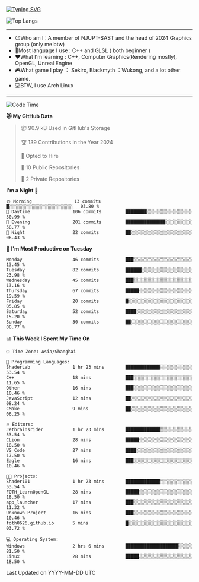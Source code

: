 <a href="https://git.io/typing-svg">
  <img src="https://readme-typing-svg.demolab.com?font=Fira+Code&pause=1000&random=false&width=435&separator=%3D&lines=std%3A%3Aprintln(%22Hello,+world!%22);" alt="Typing SVG" />
</a>

![Top Langs](https://github-readme-stats.vercel.app/api/top-langs/?username=FOTH0626&theme=transparent)

---

- 😉Who am I : A member of NJUPT-SAST and the head of 2024 Graphics group (only me btw)
- 📖Most language I use : C++ and GLSL ( both beginner )
- ❤What I'm learning : C++, Computer Graphics(Rendering mostly), OpenGL, Unreal Engine
- 🎮What game I play ： Sekiro, Blackmyth ：Wukong, and a lot other game.
- 💻BTW, I use Arch Linux
---
<!--START_SECTION:waka-->
![Code Time](http://img.shields.io/badge/Code%20Time-28%20hrs%2021%20mins-blue)

**🐱 My GitHub Data** 

> 📦 90.9 kB Used in GitHub's Storage 
 > 
> 🏆 139 Contributions in the Year 2024
 > 
> 💼 Opted to Hire
 > 
> 📜 10 Public Repositories 
 > 
> 🔑 2 Private Repositories 
 > 
**I'm a Night 🦉** 

```text
🌞 Morning                13 commits          █░░░░░░░░░░░░░░░░░░░░░░░░   03.80 % 
🌆 Daytime                106 commits         ████████░░░░░░░░░░░░░░░░░   30.99 % 
🌃 Evening                201 commits         ███████████████░░░░░░░░░░   58.77 % 
🌙 Night                  22 commits          ██░░░░░░░░░░░░░░░░░░░░░░░   06.43 % 
```
📅 **I'm Most Productive on Tuesday** 

```text
Monday                   46 commits          ███░░░░░░░░░░░░░░░░░░░░░░   13.45 % 
Tuesday                  82 commits          ██████░░░░░░░░░░░░░░░░░░░   23.98 % 
Wednesday                45 commits          ███░░░░░░░░░░░░░░░░░░░░░░   13.16 % 
Thursday                 67 commits          █████░░░░░░░░░░░░░░░░░░░░   19.59 % 
Friday                   20 commits          █░░░░░░░░░░░░░░░░░░░░░░░░   05.85 % 
Saturday                 52 commits          ████░░░░░░░░░░░░░░░░░░░░░   15.20 % 
Sunday                   30 commits          ██░░░░░░░░░░░░░░░░░░░░░░░   08.77 % 
```


📊 **This Week I Spent My Time On** 

```text
🕑︎ Time Zone: Asia/Shanghai

💬 Programming Languages: 
ShaderLab                1 hr 23 mins        █████████████░░░░░░░░░░░░   53.54 % 
C++                      18 mins             ███░░░░░░░░░░░░░░░░░░░░░░   11.65 % 
Other                    16 mins             ███░░░░░░░░░░░░░░░░░░░░░░   10.46 % 
JavaScript               12 mins             ██░░░░░░░░░░░░░░░░░░░░░░░   08.24 % 
CMake                    9 mins              ██░░░░░░░░░░░░░░░░░░░░░░░   06.25 % 

🔥 Editors: 
Jetbrainsrider           1 hr 23 mins        █████████████░░░░░░░░░░░░   53.54 % 
CLion                    28 mins             █████░░░░░░░░░░░░░░░░░░░░   18.50 % 
VS Code                  27 mins             ████░░░░░░░░░░░░░░░░░░░░░   17.50 % 
Eagle                    16 mins             ███░░░░░░░░░░░░░░░░░░░░░░   10.46 % 

🐱‍💻 Projects: 
Shader101                1 hr 23 mins        █████████████░░░░░░░░░░░░   53.54 % 
FOTH_LearnOpenGL         28 mins             █████░░░░░░░░░░░░░░░░░░░░   18.50 % 
app_launcher             17 mins             ███░░░░░░░░░░░░░░░░░░░░░░   11.32 % 
Unknown Project          16 mins             ███░░░░░░░░░░░░░░░░░░░░░░   10.46 % 
foth0626.github.io       5 mins              █░░░░░░░░░░░░░░░░░░░░░░░░   03.72 % 

💻 Operating System: 
Windows                  2 hrs 6 mins        ████████████████████░░░░░   81.50 % 
Linux                    28 mins             █████░░░░░░░░░░░░░░░░░░░░   18.50 % 
```


 Last Updated on YYYY-MM-DD UTC
<!--END_SECTION:waka-->
